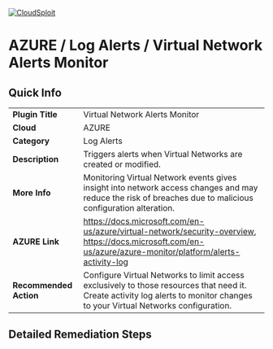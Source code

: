 [![CloudSploit](https://cloudsploit.com/img/logo-new-big-text-100.png "CloudSploit")](https://cloudsploit.com)

# AZURE / Log Alerts / Virtual Network Alerts Monitor

## Quick Info

| | |
|-|-|
| **Plugin Title** | Virtual Network Alerts Monitor |
| **Cloud** | AZURE |
| **Category** | Log Alerts |
| **Description** | Triggers alerts when Virtual Networks are created or modified. |
| **More Info** | Monitoring Virtual Network events gives insight into network access changes and may reduce the risk of breaches due to malicious configuration alteration. |
| **AZURE Link** | https://docs.microsoft.com/en-us/azure/virtual-network/security-overview, https://docs.microsoft.com/en-us/azure/azure-monitor/platform/alerts-activity-log |
| **Recommended Action** | Configure Virtual Networks to limit access exclusively to those resources that need it. Create activity log alerts to monitor changes to your Virtual Networks configuration. |

## Detailed Remediation Steps

